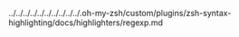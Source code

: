 ../../../../../../../../../../.oh-my-zsh/custom/plugins/zsh-syntax-highlighting/docs/highlighters/regexp.md